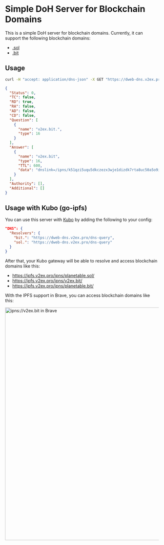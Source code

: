 # Simple DoH Server for Blockchain Domains

This is a simple DoH server for blockchain domains. Currently, it can support the following blockchain domains:

- [.sol](https://sns.id/)
- [.bit](https://did.id/)

## Usage

```bash
curl -H "accept: application/dns-json" -X GET "https://dweb-dns.v2ex.pro/dns-query?name=v2ex.bit"
```

```json
{
  "Status": 0,
  "TC": false,
  "RD": true,
  "RA": false,
  "AD": false,
  "CD": false,
  "Question": [
    {
      "name": "v2ex.bit.",
      "type": 16
    }
  ],
  "Answer": [
    {
      "name": "v2ex.bit",
      "type": 16,
      "TTL": 600,
      "data": "dnslink=/ipns/k51qzi5uqu5dkczezx3wje1dizdk7rta8uc50a5o9ix4wmzqniacrdbfapt8cf"
    }
  ],
  "Authority": [],
  "Additional": []
}
```

## Usage with Kubo (go-ipfs)

You can use this server with [Kubo](https://github.com/ipfs/kubo) by adding the following to your config:

```json
"DNS": {
  "Resolvers": {
    "bit.": "https://dweb-dns.v2ex.pro/dns-query",
    "sol.": "https://dweb-dns.v2ex.pro/dns-query"
  }
}
```

After that, your Kubo gateway will be able to resolve and access blockchain domains like this:

- https://ipfs.v2ex.pro/ipns/planetable.sol/
- https://ipfs.v2ex.pro/ipns/v2ex.bit/
- https://ipfs.v2ex.pro/ipns/planetable.bit/

With the IPFS support in Brave, you can access blockchain domains like this:

<img src="https://i.v2ex.co/kn0qc018.png" width="762" alt="ipns://v2ex.bit in Brave" />